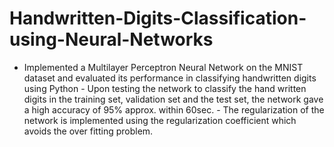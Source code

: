 # Handwritten-Digits-Classification-using-Neural-Networks
- Implemented a Multilayer Perceptron Neural Network on the MNIST dataset and evaluated its performance in classifying handwritten digits using Python  - Upon testing the network to classify the hand written digits in the training set, validation set and the test set, the network gave a high accuracy of 95% approx. within 60sec.  - The regularization of the network is implemented using the regularization coefficient which avoids the over fitting problem.
